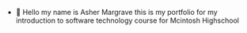 - 👋 Hello my name is Asher Margrave this is my portfolio for my introduction to software technology course for Mcintosh Highschool

